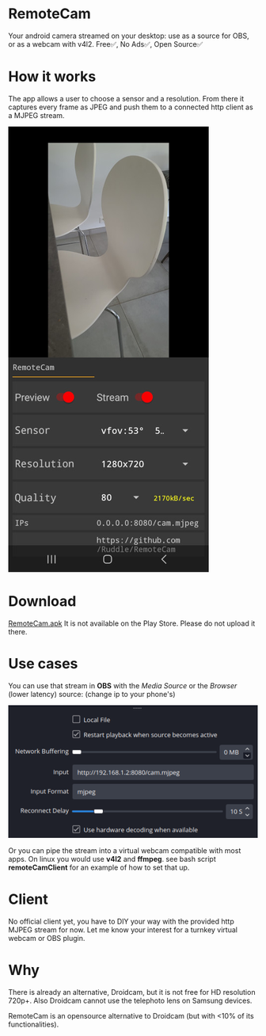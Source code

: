 # RemoteCam
Your android camera streamed on your desktop: use as a source for OBS, or as a webcam with v4l2.
Free✅, No Ads✅, Open Source✅
# How it works
The app allows a user to choose a sensor and a resolution. From there it captures every frame as JPEG and push them to a connected http client as a MJPEG stream.

![app screenshot](assets/screen.jpg)

# Download
[RemoteCam.apk](https://github.com/Ruddle/RemoteCam/releases/tag/0.03)
It is not available on the Play Store. Please do not upload it there.

# Use cases
You can use that stream in **OBS** with the *Media Source* or the *Browser* (lower latency) source: (change ip to your phone's)

![example](assets/obs_mediasource.png)

Or you can pipe the stream into a virtual webcam compatible with most apps. On linux you would use **v4l2** and **ffmpeg**.
see bash script **remoteCamClient** for an example of how to set that up.

# Client
No official client yet, you have to DIY your way with the provided http MJPEG stream for now.
Let me know your interest for a turnkey virtual webcam or OBS plugin.

# Why
There is already an alternative, Droidcam, but it is not free for HD resolution 720p+.
Also Droidcam cannot use the telephoto lens on Samsung devices.

RemoteCam is an opensource alternative to Droidcam (but with <10% of its functionalities). 

